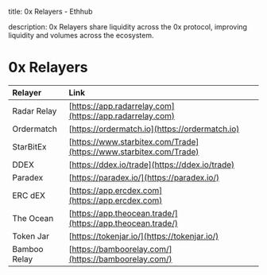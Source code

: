 title: 0x Relayers - Ethhub

description: 0x Relayers share liquidity across the 0x protocol, improving liquidity and volumes across the ecosystem.

# 0x Relayers

| Relayer | Link |
| :--- | :--- |
| Radar Relay | [https://app.radarrelay.com](https://app.radarrelay.com) |
| Ordermatch | [https://ordermatch.io](https://ordermatch.io) |
| StarBitEx | [https://www.starbitex.com/Trade](https://www.starbitex.com/Trade) |
| DDEX | [https://ddex.io/trade](https://ddex.io/trade) |
| Paradex | [https://paradex.io/](https://paradex.io/) |
| ERC dEX | [https://app.ercdex.com](https://app.ercdex.com) |
| The Ocean | [https://app.theocean.trade/](https://app.theocean.trade/) |
| Token Jar | [https://tokenjar.io/](https://tokenjar.io/) |
| Bamboo Relay | [https://bamboorelay.com/](https://bamboorelay.com/) |
